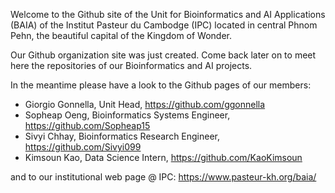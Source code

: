 Welcome to the Github site of the Unit for Bioinformatics and AI Applications (BAIA)
of the Institut Pasteur du Cambodge (IPC) located in central Phnom Pehn,
the beautiful capital of the Kingdom of Wonder.

Our Github organization site was just created. Come back later on to meet here the repositories of our Bioinformatics and AI projects.

In the meantime please have a look to the Github pages of our members:
- Giorgio Gonnella, Unit Head, https://github.com/ggonnella
- Sopheap Oeng, Bioinformatics Systems Engineer, https://github.com/Sopheap15
- Sivyi Chhay, Bioinformatics Research Engineer, https://github.com/Sivyi099
- Kimsoun Kao, Data Science Intern,
https://github.com/KaoKimsoun

and to our institutional web page @ IPC: https://www.pasteur-kh.org/baia/

